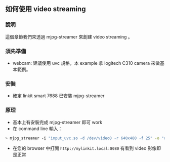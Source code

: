 ## 如何使用 video streaming 

### 說明

這個章節我們來透過 mjpg-streamer 來創建 video streaming 。

### 須先準備
* webcam: 建議使用 uvc 規格，本 example 拿 logitech C310 camera 來做基本範例。


### 安裝
* 確定 linkit smart 7688 已安裝 mjpg-streamer

### 原理
* 基本上有安裝完成 mjpg-streamer 即可 work
* 在 command line 輸入：
``` bash
> mjpg_streamer -i "input_uvc.so -d /dev/video0 -r 640x480 -f 25" -o "output_http.so -p 8080 -w /www/webcam" &
```
* 在您的 browser 中打開 `http://mylinkit.local:8080` 有看到 video 影像即是正常
